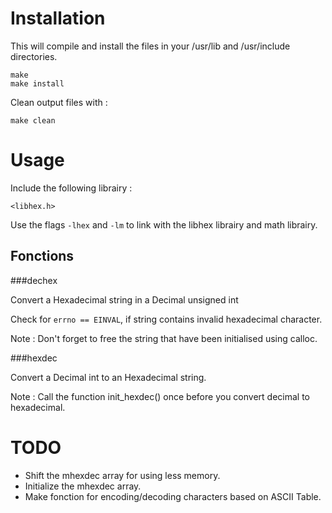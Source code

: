 Installation
======

This will compile and install the files in your /usr/lib and /usr/include directories.

	make
	make install

Clean output files with :

	make clean

Usage
======

Include the following librairy :

	<libhex.h>

Use the flags <code>-lhex</code> and <code>-lm</code> to link with the libhex librairy and math librairy.

Fonctions
------

###dechex


Convert a Hexadecimal string in a Decimal unsigned int

Check for <code>errno == EINVAL</code>, if string contains invalid hexadecimal character.

Note : Don't forget to free the string that have been initialised using calloc.

###hexdec

Convert a Decimal int to an Hexadecimal string.

Note : Call the function init_hexdec() once before you convert decimal to hexadecimal.

TODO
======

- Shift the mhexdec array for using less memory.
- Initialize the mhexdec array.
- Make fonction for encoding/decoding characters based on ASCII Table.

